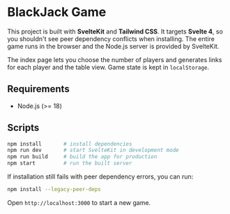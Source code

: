 # BlackJack Game

This project is built with **SvelteKit** and **Tailwind CSS**. It targets **Svelte 4**, so you shouldn't see peer dependency conflicts when installing. The entire game runs in the browser and the Node.js server is provided by SvelteKit.

The index page lets you choose the number of players and generates links for each player and the table view. Game state is kept in `localStorage`.

## Requirements

- Node.js (>= 18)

## Scripts

```bash
npm install       # install dependencies
npm run dev       # start SvelteKit in development mode
npm run build     # build the app for production
npm start         # run the built server
```

If installation still fails with peer dependency errors, you can run:
```bash
npm install --legacy-peer-deps
```

Open `http://localhost:3000` to start a new game.
